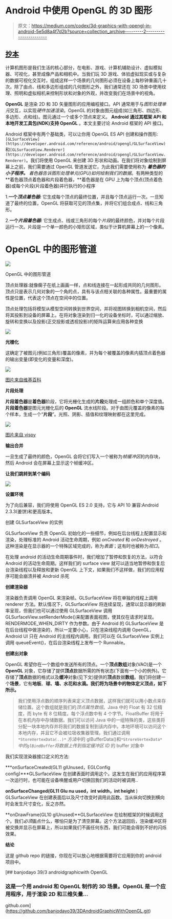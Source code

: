 # Android 中使用 OpenGL 的 3D 图形

> 原文：<https://medium.com/codex/3d-graphics-with-opengl-in-android-5e5d8a4f7d2b?source=collection_archive---------2----------------------->

## [抄本](http://medium.com/codex)

计算机图形是我们生活的核心部分，在电影、游戏、计算机辅助设计、虚拟模拟器、可视化，甚至成像产品和相机中。当我们玩 3D 游戏、体验虚拟现实或与复杂的数据可视化交互时，组成这样一个场景的几何图形必须在设备上每秒钟重画几十次。除了由点、线和多边形组成的几何图形之外，我们通常还在 3D 场景中使用纹理、照明和虚拟相机来控制形状和对象的外观，并改变我们在场景中的视角。

**OpenGL** 是渲染 2D 和 3D 矢量图形的应用编程接口。API 通常用于与*图形处理单元*交互，以实现*硬件加速渲染*。OpenGL 的对象由图元组成(如三角形、四边形、多边形、点和线)。图元通过一个或多个顶点来定义。 **Android 通过其框架 API 和本地开发工具包(NDK)支持 OpenGL** 。本文主要讨论 Android 框架的 API 接口。

Android 框架中有两个基础类，可以让你用 OpenGL ES API 创建和操作图形:`[GLSurfaceView](https://developer.android.com/reference/android/opengl/GLSurfaceView)`和`[GLSurfaceView.Renderer](https://developer.android.com/reference/android/opengl/GLSurfaceView.Renderer)`。我们将使用 OpenGL 来创建 3D 形状和动画。在我们将对象绘制到屏幕上之前，我们需要通过 OpenGL 管道发送它，为此我们需要使用称为 ***着色器的小子程序。*** *着色器告诉图形处理单元(GPU)如何绘制我们的数据*。有两种类型的**着色器顶点着色器和片段着色器，**着色器是在 GPU 上为每个顶点(顶点着色器)或每个片段(片段着色器)并行执行的小程序

1.**一个*顶点着色器:*** 它生成每个顶点的最终位置，并且每个顶点运行一次。一旦知道了最终的位置，OpenGL 将获取可见的顶点集，并将它们组合成点、线和三角形。

2.**一个*片段着色器:*** 它生成点、线或三角形的每个*片段*的最终颜色，并对每个片段运行一次。片段是一个单一颜色的小矩形区域，类似于计算机屏幕上的一个像素。

# OpenGL 中的图形管道

![](img/29e0c0885c0e01214e498a75045ae528.png)

OpenGL 中的图形管道

顶点处理器:就像瘸子在纸上画画一样，点和线连接在一起形成共同的几何图形。顶点只是表示几何对象的一个角的点，具有与该点相关联的各种属性。最重要的属性是位置，代表这个顶点在空间中的位置。

顶点处理包括将模型从模型空间转换到世界空间，并将视图转换到相机空间，然后将其投影到设备的屏幕上。在将对象渲染到归一化的设备坐标时，可以通过缩放、旋转和变换以及投影(正交投影或透视投影)的矩阵运算来应用各种变换

![](img/ad38587285f9e4652924eea433706bf2.png)

**光栅化**

这确定了被图元(例如三角形)覆盖的像素，并为每个被覆盖的像素内插顶点着色器的输出变量(即变化的变量和深度)。

![](img/50be443c2dd93deb8e7103287855e0e0.png)

[图片来自维基百科](https://upload.wikimedia.org/wikipedia/commons/d/d6/Pixels_covered_by_a_triangle.png)

**片段处理**

**片段着色器**是**着色器**阶段，它将光栅化生成的**片段**处理成一组颜色和单个深度值。**片段着色器**是图元光栅化后的 **OpenGL** 流水线阶段。对于由图元覆盖的像素的每个样本，生成一个“**片段**”。光照、阴影、插值和纹理映射都在这里完成。

![](img/9c696992c23fbe65e6faeace5ce417b8.png)

[图片来自 vispy](https://vispy.org/getting_started/modern-gl.html)

**输出合并**

一旦生成了最终的颜色，OpenGL 会将它们写入一个被称为*帧缓冲区*的内存块，然后 Android 会在屏幕上显示这个帧缓冲区。

**让我们跳转到某个编码**

![](img/8a2293bd205a50b761c0981eb2fbc6e7.png)

**设置环境**

为了向后兼容，我们将使用 OpenGL ES 2.0 支持，它与 API 10 兼容:Android 2.3.3(姜饼)和更高版本。

创建 GLSurfaceView 的实例

GLSurfaceView 负责 OpenGL 初始化的一些细节，例如在后台线程上配置显示和渲染，处理标准的 Android 活动生命周期，例如 *onCreated* 和 *onDestroyed* 。这种渲染是在显示器的一个特殊区域完成的，称为*表面*；这有时也被称为*视口*。

在处理 android 的活动生命周期事件时，我们增加了暂停和恢复的方法，以符合 Android 的活动生命周期。这样我们的 surface view 就可以适当地暂停和恢复后台渲染线程以及释放和更新 OpenGL 上下文，如果我们不这样做，我们的应用程序可能会崩溃并被 Android 杀死

**创建渲染器**

渲染器负责调用 OpenGL 来渲染帧。GLSurfaceView 将在单独的线程上调用 renderer 方法。默认情况下，GLSurfaceView 将连续呈现，通常以显示器的刷新率呈现，但我们也可以通过使用 GLSurfaceView 调用 GLSurfaceView.setRenderMode()来配置表面视图，使其仅在请求时呈现。RENDERMODE_WHEN_DIRTY 作为参数。由于 Android 的 GLSurfaceView 是在后台线程中做渲染的，所以一定要小心，只在渲染线程内调用 OpenGL，Android UI 只在 Android 的主线程内调用。我们可以在 GLSurfaceView 实例上调用 queueEvent()，在后台渲染线程上发布一个 Runnable。

**创建出对象**

OpenGL 希望你在一个数组中发送所有的顶点。一个**顶点数组**对象(VAO)是一个 **OpenGL** 对象，它存储了提供**顶点**数据所需的所有状态(下面有一个小的例外)。它存储了**顶点**数据的格式以及**缓冲**对象(见下文)提供的**顶点**数据**数组**。我们将创建一个**场景**，它有**地板**、**球、墙、水花和水滴。我们将为场景中的物体定义顶点，如下所示。**

> 我们使用浮点数的顺序列表来定义顶点数据，这样我们就可以用小数点来存储位置。这个数组就是我们的*顶点属性数组*。Java 中的 Float 有 32 位精度，而 byte 有 8 位精度。每个浮点数中有 4 个字节。FloatBuffer 将用于在本机内存中存储数据。我们可以访问 Java 中的一组特殊的类，这些类将分配一块本地内存并将我们的数据复制到该内存中。本地环境可以访问这个本地内存，并且它不会被垃圾收集器管理。我们通过调用`*StoreVertexData(..)*` *方法*中的 glBufferData()和`*StroreVertexData*` *中的`glBindBuffer`将数据上传到指定缓冲区 ID* 的 buffer 对象中

我们实现渲染器接口定义的方法:

***onSurfaceCreated(GL11 glUnused，EGLConfig config)***GLSurfaceView 在创建表面时调用这个。这发生在我们的应用程序第一次运行时，也可能在设备唤醒或用户切换回我们的活动时被调用..

**onSurfaceChanged(GL11 Glu nu used，int width，int height** ) GLSurfaceView 在创建表面后以及尺寸改变时调用此函数。当从纵向切换到横向时会发生尺寸变化，反之亦然。

**onDrawFrame(GL10 glUnused)**GLSurfaceView 在绘制框架的时候调用这个。我们*必须*画点什么，哪怕只是为了清空屏幕。这个方法返回后，渲染缓冲区将被交换并显示在屏幕上，所以如果我们不画任何东西，我们可能会得到不好的闪烁效果。

**结论**

这是 github repo 的链接，你现在可以放心地根据需要将它应用到你的 android 项目中。

[](https://github.com/banjodayo39/3DAndroidGraphicWithOpenGL.git) [## banjodayo 39/3 androidgraphicwith OpenGL

### 这是一个用 android 和 OpenGL 制作的 3D 场景。OpenGL 是一个应用程序，用于渲染 2D 和三维矢量…

github.com](https://github.com/banjodayo39/3DAndroidGraphicWithOpenGL.git)